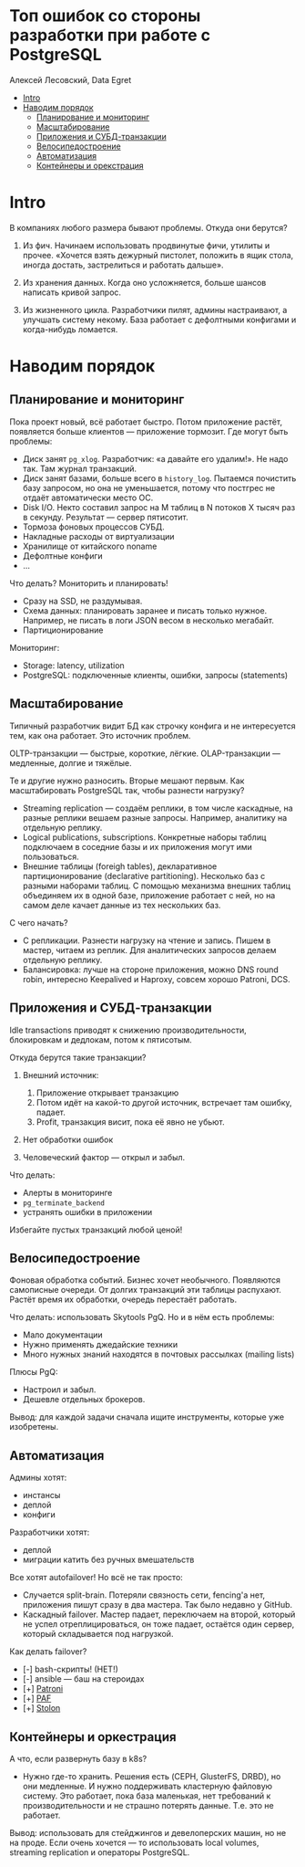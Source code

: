# Топ ошибок со стороны разработки при работе с PostgreSQL

Алексей Лесовский, Data Egret

<!-- START doctoc generated TOC please keep comment here to allow auto update -->
<!-- DON'T EDIT THIS SECTION, INSTEAD RE-RUN doctoc TO UPDATE -->

- [Intro](#intro)
- [Наводим порядок](#%D0%BD%D0%B0%D0%B2%D0%BE%D0%B4%D0%B8%D0%BC-%D0%BF%D0%BE%D1%80%D1%8F%D0%B4%D0%BE%D0%BA)
  - [Планирование и мониторинг](#%D0%BF%D0%BB%D0%B0%D0%BD%D0%B8%D1%80%D0%BE%D0%B2%D0%B0%D0%BD%D0%B8%D0%B5-%D0%B8-%D0%BC%D0%BE%D0%BD%D0%B8%D1%82%D0%BE%D1%80%D0%B8%D0%BD%D0%B3)
  - [Масштабирование](#%D0%BC%D0%B0%D1%81%D1%88%D1%82%D0%B0%D0%B1%D0%B8%D1%80%D0%BE%D0%B2%D0%B0%D0%BD%D0%B8%D0%B5)
  - [Приложения и СУБД-транзакции](#%D0%BF%D1%80%D0%B8%D0%BB%D0%BE%D0%B6%D0%B5%D0%BD%D0%B8%D1%8F-%D0%B8-%D1%81%D1%83%D0%B1%D0%B4-%D1%82%D1%80%D0%B0%D0%BD%D0%B7%D0%B0%D0%BA%D1%86%D0%B8%D0%B8)
  - [Велосипедостроение](#%D0%B2%D0%B5%D0%BB%D0%BE%D1%81%D0%B8%D0%BF%D0%B5%D0%B4%D0%BE%D1%81%D1%82%D1%80%D0%BE%D0%B5%D0%BD%D0%B8%D0%B5)
  - [Автоматизация](#%D0%B0%D0%B2%D1%82%D0%BE%D0%BC%D0%B0%D1%82%D0%B8%D0%B7%D0%B0%D1%86%D0%B8%D1%8F)
  - [Контейнеры и орекстрация](#%D0%BA%D0%BE%D0%BD%D1%82%D0%B5%D0%B9%D0%BD%D0%B5%D1%80%D1%8B-%D0%B8-%D0%BE%D1%80%D0%B5%D0%BA%D1%81%D1%82%D1%80%D0%B0%D1%86%D0%B8%D1%8F)

<!-- END doctoc generated TOC please keep comment here to allow auto update -->

# Intro

В компаниях любого размера бывают проблемы. Откуда они берутся?

1. Из фич. Начинаем использовать продвинутые фичи, утилиты и прочее. «Хочется взять дежурный пистолет, положить в ящик стола, иногда достать, застрелиться и работать дальше».

1. Из хранения данных. Когда оно усложняется, больше шансов написать кривой запрос.

1. Из жизненного цикла. Разработчики пилят, админы настраивают, а улучшать систему некому. База работает с дефолтными конфигами и когда-нибудь ломается.

# Наводим порядок

## Планирование и мониторинг

Пока проект новый, всё работает быстро. Потом приложение растёт, появляется больше клиентов — приложение тормозит. Где могут быть проблемы:

* Диск занят `pg_xlog`. Разработчик: «а давайте его удалим!». Не надо так. Там журнал транзакций.
* Диск занят базами, больше всего в `history_log`. Пытаемся почистить базу запросом, но она не уменьшается, потому что постгрес не отдаёт автоматически место ОС.
* Disk I/O. Некто составил запрос на M таблиц в N потоков X тысяч раз в секунду. Результат — сервер пятисотит.
* Тормоза фоновых процессов СУБД.
* Накладные расходы от виртуализации
* Хранилище от китайского noname
* Дефолтные конфиги
* ...

Что делать? Мониторить и планировать!

* Сразу на SSD, не раздумывая.
* Схема данных: планировать заранее и писать только нужное. Например, не писать в логи JSON весом в несколько мегабайт.
* Партиционирование

Мониторинг:

* Storage: latency, utilization
* PostgreSQL: подключенные клиенты, ошибки, запросы (statements)

## Масштабирование

Типичный разработчик видит БД как строчку конфига и не интересуется тем, как она работает. Это источник проблем.

OLTP-транзакции — быстрые, короткие, лёгкие.
OLAP-транзакции — медленные, долгие и тяжёлые.

Те и другие нужно разносить. Вторые мешают первым. Как масштабировать PostgreSQL так, чтобы разнести нагрузку?

* Streaming replication — создаём реплики, в том числе каскадные, на разные реплики вешаем разные запросы. Например, аналитику на отдельную реплику.
* Logical publications, subscriptions. Конкретные наборы таблиц подключаем в соседние базы и их приложения могут ими пользоваться.
* Внешние таблицы (foreigh tables), декларативное партиционирование (declarative partitioning). Несколько баз с разными наборами таблиц. С помощью механизма внешних таблиц объединяем их в одной базе, приложение работает с ней, но на самом деле качает данные из тех нескольких баз.

С чего начать? 

* С репликации. Разнести нагрузку на чтение и запись. Пишем в мастер, читаем из реплик. Для аналитических запросов делаем отдельную реплику.
* Балансировка: лучше на стороне приложения, можно DNS round robin, интересно Keepalived и Haproxy, совсем хорошо Patroni, DCS.

## Приложения и СУБД-транзакции

Idle transactions приводят к снижению производительности, блокировкам и дедлокам, потом к пятисотым.

Откуда берутся такие транзакции?

1. Внешний источник:

    1. Приложение открывает транзакцию
    1. Потом идёт на какой-то другой источник, встречает там ошибку, падает.
    1. Profit, транзакция висит, пока её явно не убьют.
1. Нет обработки ошибок
1. Человеческий фактор — открыл и забыл.

Что делать:

* Алерты в мониторинге
* `pg_terminate_backend`
* устранять ошибки в приложении

Избегайте пустых транзакций любой ценой!

## Велосипедостроение

Фоновая обработка событий. Бизнес хочет необычного. Появляются самописные очереди. От долгих транзакций эти таблицы распухают. Растёт время их обработки, очередь перестаёт работать.

Что делать: использовать Skytools PgQ. Но и в нём есть проблемы:

* Мало документации
* Нужно применять джедайские техники
* Много нужных знаний находятся в почтовых рассылках (mailing lists)

Плюсы PgQ:

* Настроил и забыл.
* Дешевле отдельных брокеров.

Вывод: для каждой задачи сначала ищите инструменты, которые уже изобретены.

## Автоматизация

Админы хотят:

* инстансы
* деплой
* конфиги

Разработчики хотят:

* деплой
* миграции катить без ручных вмешательств

Все хотят autofailover! Но всё не так просто:

* Случается split-brain. Потеряли связность сети, fencing'а нет, приложения пишут сразу в два мастера. Так было недавно у GitHub.
* Каскадный failover. Мастер падает, переключаем на второй, который не успел отреплицироваться, он тоже падает, остаётся один сервер, который складывается под нагрузкой.

Как делать failover?

* [-] bash-скрипты! (НЕТ!)
* [-] ansible — баш на стероидах
* [+] [Patroni](https://github.com/zalando/patroni)
* [+] [PAF](https://github.com/clusterlabs/PAF)
* [+] [Stolon](https://github.com/sorintlab/stolon)

## Контейнеры и оркестрация

А что, если развернуть базу в k8s?

* Нужно где-то хранить. Решения есть (CEPH, GlusterFS, DRBD), но они медленные. И нужно поддерживать кластерную файловую систему. Это работает, пока база маленькая, нет требований к производительности и не страшно потерять данные. Т.е. это не работает.

Вывод: использовать для стейджингов и девелоперских машин, но не на проде. Если очень хочется — то использовать local volumes, streaming replication и операторы PostgreSQL.


